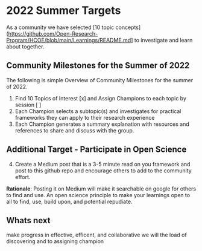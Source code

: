 # 2022 Summer Targets
As a community we have selected [10 topic concepts](https://github.com/Open-Research-Program/HCOE/blob/main/Learnings/README.md] to investigate and learn about together.

## Community Milestones for the Summer of 2022
The following is simple Overview of Community Milestones for the summer of 2022.
1. Find 10 Topics of Interest [x] and Assign Champions to each topic by session [ ]
2. Each Champion selects a subtopic(s) and investigates for practical frameworks they can apply to their research experience
3. Each Champion generates a summary explanation with resources and references to share and discuss with the group.

## Additional Target - Participate in Open Science
4. Create a Medium post that is a 3-5 minute read on you framework and post to this github repo and encourage others to add to the community effort.

****Rationale****:  Posting it on Medium will make it searchable on google for others to find and use. 
An open science principle to make your learnings open to all to find, use, build upon, and potential repudiate. 

## Whats next

 make progress in  effective, efficent, and collaborative we will  the load of discovering and  to assigning champion
